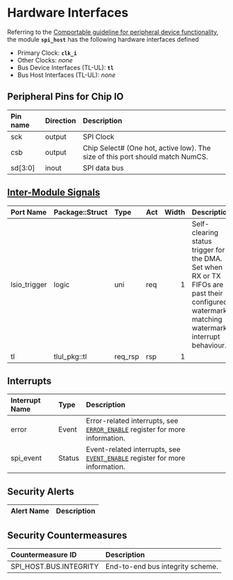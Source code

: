 # Hardware Interfaces

<!-- BEGIN CMDGEN util/regtool.py --interfaces ./hw/ip/spi_host/data/spi_host.hjson -->
Referring to the [Comportable guideline for peripheral device functionality](https://opentitan.org/book/doc/contributing/hw/comportability), the module **`spi_host`** has the following hardware interfaces defined
- Primary Clock: **`clk_i`**
- Other Clocks: *none*
- Bus Device Interfaces (TL-UL): **`tl`**
- Bus Host Interfaces (TL-UL): *none*

## Peripheral Pins for Chip IO

| Pin name   | Direction   | Description                                                                    |
|:-----------|:------------|:-------------------------------------------------------------------------------|
| sck        | output      | SPI Clock                                                                      |
| csb        | output      | Chip Select# (One hot, active low).  The size of this port should match NumCS. |
| sd[3:0]    | inout       | SPI data bus                                                                   |

## [Inter-Module Signals](https://opentitan.org/book/doc/contributing/hw/comportability/index.html#inter-signal-handling)

| Port Name     | Package::Struct               | Type    | Act   |   Width | Description                                                                                                                                    |
|:--------------|:------------------------------|:--------|:------|--------:|:-----------------------------------------------------------------------------------------------------------------------------------------------|
| lsio_trigger  | logic                         | uni     | req   |       1 | Self-clearing status trigger for the DMA. Set when RX or TX FIFOs are past their configured watermarks matching watermark interrupt behaviour. |
| tl            | tlul_pkg::tl                  | req_rsp | rsp   |       1 |                                                                                                                                                |

## Interrupts

| Interrupt Name   | Type   | Description                                                                                              |
|:-----------------|:-------|:---------------------------------------------------------------------------------------------------------|
| error            | Event  | Error-related interrupts, see [`ERROR_ENABLE`](registers.md#error_enable) register for more information. |
| spi_event        | Status | Event-related interrupts, see [`EVENT_ENABLE`](registers.md#event_enable) register for more information. |

## Security Alerts

| Alert Name   | Description                                                                       |
|:-------------|:----------------------------------------------------------------------------------|

## Security Countermeasures

| Countermeasure ID      | Description                      |
|:-----------------------|:---------------------------------|
| SPI_HOST.BUS.INTEGRITY | End-to-end bus integrity scheme. |


<!-- END CMDGEN -->
